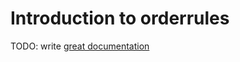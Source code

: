 # Introduction to orderrules

TODO: write [great documentation](http://jacobian.org/writing/great-documentation/what-to-write/)
